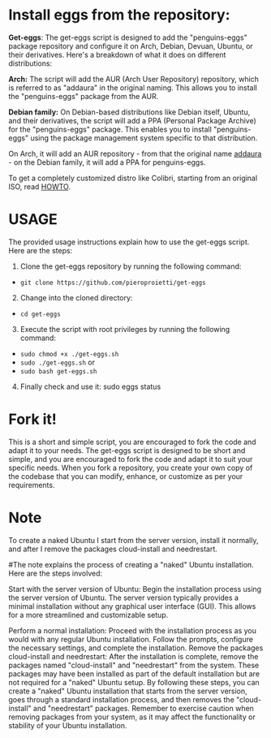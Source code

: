 # Install eggs from the repository:

**Get-eggs**: The get-eggs script is designed to add the "penguins-eggs" package repository and configure it on Arch, Debian, Devuan, Ubuntu, or their derivatives. Here's a breakdown of what it does on different distributions:

**Arch:** The script will add the AUR (Arch User Repository) repository, which is referred to as "addaura" in the original naming. This allows you to install the "penguins-eggs" package from the AUR.

**Debian family:** On Debian-based distributions like Debian itself, Ubuntu, and their derivatives, the script will add a PPA (Personal Package Archive) for the "penguins-eggs" package. This enables you to install "penguins-eggs" using the package management system specific to that distribution.

On Arch, it will add an AUR repository - from that the original name [addaura](./documentation/NAMING.md) - on the Debian family, it will add a PPA for penguins-eggs.

To get a completely customized distro like Colibri, starting from an original ISO, read [HOWTO](./documentation/HOWTO.md).

# USAGE
The provided usage instructions explain how to use the get-eggs script. Here are the steps:
1. Clone the get-eggs repository by running the following command:
* `git clone https://github.com/pieroproietti/get-eggs`
2. Change into the cloned directory:
* `cd get-eggs`
3. Execute the script with root privileges by running the following command:
* `sudo chmod +x ./get-eggs.sh`  
* `sudo ./get-eggs.sh`
or
* `sudo bash get-eggs.sh`
4. Finally check and use it:
sudo eggs status

# Fork it!
This is a short and simple script, you are encouraged to fork the code and adapt it to your needs. The get-eggs script is designed to be short and simple, and you are encouraged to fork the code and adapt it to suit your specific needs. When you fork a repository, you create your own copy of the codebase that you can modify, enhance, or customize as per your requirements.

# Note
To create a naked Ubuntu I start from the server version, install it normally, and after I remove the packages cloud-install and needrestart.

#The note explains the process of creating a "naked" Ubuntu installation. Here are the steps involved:

Start with the server version of Ubuntu: Begin the installation process using the server version of Ubuntu. The server version typically provides a minimal installation without any graphical user interface (GUI). This allows for a more streamlined and customizable setup.

Perform a normal installation: Proceed with the installation process as you would with any regular Ubuntu installation. Follow the prompts, configure the necessary settings, and complete the installation.
Remove the packages cloud-install and needrestart: After the installation is complete, remove the packages named "cloud-install" and "needrestart" from the system. These packages may have been installed as part of the default installation but are not required for a "naked" Ubuntu setup.
By following these steps, you can create a "naked" Ubuntu installation that starts from the server version, goes through a standard installation process, and then removes the "cloud-install" and "needrestart" packages.
Remember to exercise caution when removing packages from your system, as it may affect the functionality or stability of your Ubuntu installation.
